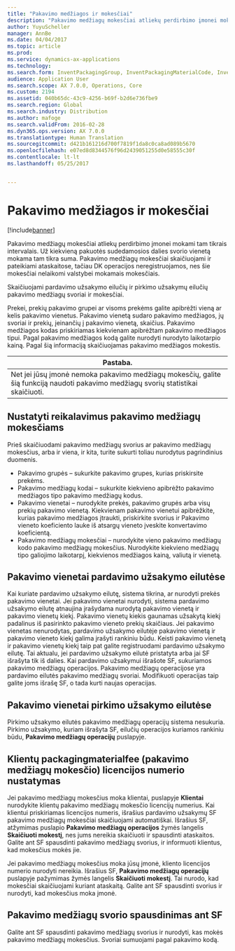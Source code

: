 ```yaml
---
title: "Pakavimo medžiagos ir mokesčiai"
description: "Pakavimo medžiagų mokesčiai atliekų perdirbimo įmonei mokami tam tikrais intervalais. Už kiekvieną pakuotės sudedamosios dalies svorio vienetą mokama tam tikra suma. Pakavimo medžiagų mokesčiai skaičiuojami ir pateikiami ataskaitose, tačiau DK operacijos neregistruojamos, nes šie mokesčiai nelaikomi valstybei mokamais mokesčiais."
author: YuyuScheller
manager: AnnBe
ms.date: 04/04/2017
ms.topic: article
ms.prod: 
ms.service: dynamics-ax-applications
ms.technology: 
ms.search.form: InventPackagingGroup, InventPackagingMaterialCode, InventPackagingMaterialFee, InventPackagingMaterialTrans, InventPackagingMaterialTransPurch, InventPackagingUnit
audience: Application User
ms.search.scope: AX 7.0.0, Operations, Core
ms.custom: 2194
ms.assetid: 040b65dc-43c9-4256-b69f-b2d6e736fbe9
ms.search.region: Global
ms.search.industry: Distribution
ms.author: mafoge
ms.search.validFrom: 2016-02-28
ms.dyn365.ops.version: AX 7.0.0
ms.translationtype: Human Translation
ms.sourcegitcommit: d421b161216d700f7819f1da8c0ca8ad089b5670
ms.openlocfilehash: e07ed8d8344576f96d2439051255d0e58555c30f
ms.contentlocale: lt-lt
ms.lasthandoff: 05/25/2017


---
```


# <a name="packing-materials-and-fees"></a>Pakavimo medžiagos ir mokesčiai

[!include[banner](../includes/banner.md)]


Pakavimo medžiagų mokesčiai atliekų perdirbimo įmonei mokami tam tikrais intervalais. Už kiekvieną pakuotės sudedamosios dalies svorio vienetą mokama tam tikra suma. Pakavimo medžiagų mokesčiai skaičiuojami ir pateikiami ataskaitose, tačiau DK operacijos neregistruojamos, nes šie mokesčiai nelaikomi valstybei mokamais mokesčiais.

Skaičiuojami pardavimo užsakymo eilučių ir pirkimo užsakymų eilučių pakavimo medžiagų svoriai ir mokesčiai.

Prekei, prekių pakavimo grupei ar visoms prekėms galite apibrėžti vieną ar kelis pakavimo vienetus. Pakavimo vienetą sudaro pakavimo medžiagos, jų svoriai ir prekių, įeinančių į pakavimo vienetą, skaičius. Pakavimo medžiagos kodas priskiriamas kiekvienam apibrėžtam pakavimo medžiagos tipui. Pagal pakavimo medžiagos kodą galite nurodyti nurodyto laikotarpio kainą. Pagal šią informaciją skaičiuojamas pakavimo medžiagos mokestis.

| **Pastaba.**                                                                                                                                             |
|------------------------------------------------------------------------------------------------------------------------------------------------------|
| Net jei jūsų įmonė nemoka pakavimo medžiagų mokesčių, galite šią funkciją naudoti pakavimo medžiagų svorių statistikai skaičiuoti. |

## <a name="setup-requirements-for-packing-material-fees"></a>Nustatyti reikalavimus pakavimo medžiagų mokesčiams
Prieš skaičiuodami pakavimo medžiagų svorius ar pakavimo medžiagų mokesčius, arba ir viena, ir kita, turite sukurti toliau nurodytus pagrindinius duomenis.

-   Pakavimo grupės – sukurkite pakavimo grupes, kurias priskirsite prekėms.
-   Pakavimo medžiagų kodai – sukurkite kiekvieno apibrėžto pakavimo medžiagos tipo pakavimo medžiagų kodus.
-   Pakavimo vienetai – nurodykite prekės, pakavimo grupės arba visų prekių pakavimo vienetą. Kiekvienam pakavimo vienetui apibrėžkite, kurias pakavimo medžiagos įtraukti, priskirkite svorius ir Pakavimo vieneto koeficiento lauke iš atsargų vieneto įveskite konvertavimo koeficientą.
-   Pakavimo medžiagų mokesčiai – nurodykite vieno pakavimo medžiagų kodo pakavimo medžiagų mokesčius. Nurodykite kiekvieno medžiagų tipo galiojimo laikotarpį, kiekvienos medžiagos kainą, valiutą ir vienetą.

## <a name="packing-units-on-sales-order-lines"></a>Pakavimo vienetai pardavimo užsakymo eilutėse
Kai kuriate pardavimo užsakymo eilutę, sistema tikrina, ar nurodyti prekės pakavimo vienetai. Jei pakavimo vienetai nurodyti, sistema pardavimo užsakymo eilutę atnaujina įrašydama nurodytą pakavimo vienetą ir pakavimo vienetų kiekį. Pakavimo vienetų kiekis gaunamas užsakytą kiekį padalinus iš pasirinkto pakavimo vieneto prekių skaičiaus. Jei pakavimo vienetas nenurodytas, pardavimo užsakymo eilutėje pakavimo vienetą ir pakavimo vieneto kiekį galima įrašyti rankiniu būdu. Keisti pakavimo vienetą ir pakavimo vienetų kiekį taip pat galite registruodami pardavimo užsakymo eilutę. Tai aktualu, jei pardavimo užsakymo eilutė pristatyta arba jai SF išrašyta tik iš dalies. Kai pardavimo užsakymui išrašote SF, sukuriamos pakavimo medžiagų operacijos. Pakavimo medžiagų operacijose yra pardavimo eilutės pakavimo medžiagų svoriai. Modifikuoti operacijas taip galite joms išrašę SF, o tada kurti naujas operacijas.

## <a name="packing-units-on-purchase-order-lines"></a>Pakavimo vienetai pirkimo užsakymo eilutėse
Pirkimo užsakymo eilutės pakavimo medžiagų operacijų sistema nesukuria. Pirkimo užsakymo, kuriam išrašyta SF, eilučių operacijos kuriamos rankiniu būdu, **Pakavimo medžiagų operacijų** puslapyje.

## <a name="set-up-customer-packagingmaterialfee-license-numbers"></a>Klientų packagingmaterialfee (pakavimo medžiagų mokesčio) licencijos numerio nustatymas
Jei pakavimo medžiagų mokesčius moka klientai, puslapyje **Klientai** nurodykite klientų pakavimo medžiagų mokesčio licencijų numerius. Kai klientui priskiriamas licencijos numeris, išrašius pardavimo užsakymų SF pakavimo medžiagų mokesčiai skaičiuojami automatiškai. Išrašius SF, atžymimas puslapio **Pakavimo medžiagų operacijos** žymės langelis **Skaičiuoti mokestį**, nes jums nereikia skaičiuoti ir spausdinti ataskaitos. Galite ant SF spausdinti pakavimo medžiagų svorius, ir informuoti klientus, kad mokesčius mokės jie. 

Jei pakavimo medžiagų mokesčius moka jūsų įmonė, kliento licencijos numerio nurodyti nereikia. Išrašius SF, **Pakavimo medžiagų operacijų** puslapyje pažymimas žymės langelis **Skaičiuoti mokestį**. Tai nurodo, kad mokesčiai skaičiuojami kuriant ataskaitą. Galite ant SF spausdinti svorius ir nurodyti, kad mokesčius moka įmonė.

## <a name="print-packaging-material-weights-on-invoices"></a>Pakavimo medžiagų svorio spausdinimas ant SF
Galite ant SF spausdinti pakavimo medžiagų svorius ir nurodyti, kas mokės pakavimo medžiagų mokesčius. Svoriai sumuojami pagal pakavimo kodą.
 





